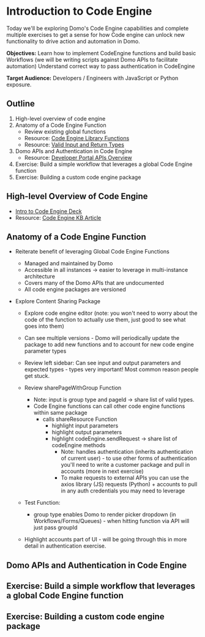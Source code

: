 # Introduction to Code Engine

Today we'll be exploring Domo's Code Engine capabilities and complete multiple exercises to get a sense for how Code engine can unlock new functionality to drive action and automation in Domo.

**Objectives:**
Learn how to implement CodeEngine functions and build basic Workflows (we will be writing scripts against Domo APIs to facilitate automation)
Understand correct way to pass authentication in CodeEngine
 
**Target Audience:**
Developers / Engineers with JavaScript or Python exposure.


## Outline

1. High-level overview of code engine
2. Anatomy of a Code Engine Function
   - Review existing global functions
   - Resource: [Code Engine Library Functions](https://domo-support.domo.com/s/article/000005173?language=en_US#code_engine_library)
   - Resource: [Valid Input and Return Types](https://domo-support.domo.com/s/article/000005173?language=en_US#input_variables)
3. Domo APIs and Authentication in Code Engine
   - Resource: [Developer Portal APIs Overview](https://developer.domo.com/portal/8ba9aedad3679-ap-is)
4. Exercise: Build a simple workflow that leverages a global Code Engine function
5. Exercise: Building a custom code engine package


## High-level Overview of Code Engine

   - [Intro to Code Engine Deck](https://domosoftware-my.sharepoint.com/:p:/g/personal/noah_finberg_domo_com/EVcupDM2TeZPsRes4c5jESUBMF27i-TK0mL5RP5b_zLP8A?e=uJLLNO)
   - Resource: [Code Engine KB Article](https://domo-support.domo.com/s/article/000005173?language=en_US)


## Anatomy of a Code Engine Function

- Reiterate benefit of leveraging Global Code Engine Functions
  - Managed and maintained by Domo
  - Accessible in all instances → easier to leverage in multi-instance architecture
  - Covers many of the Domo APIs that are undocumented
  - All code engine packages are versioned


- Explore Content Sharing Package
  - Explore code engine editor (note: you won't need to worry about the code of the function to actually use them, just good to see what goes into them)
  - Can see multiple versions - Domo will periodically update the package to add new  functions and to account for new code engine parameter types
  - Review left sidebar: Can see input and output parameters and expected types - types very important! Most common reason people get stuck.
  - Review sharePageWithGroup Function
    - Note: input is group type and pageId → share list of valid types.
    - Code Engine functions can call other code engine functions within same package
        - calls shareResource Function
            - highlight input parameters
            - highlight output parameters
            - highlight codeEngine.sendRequest → share list of codeEngine methods
              - Note: handles authentication (inherits authentication of current user) - to use other forms of authentication you'll need to write a customer package and pull in accounts (more in next exercise)
              - To make requests to external APIs you can use the axios library (JS) requests (Python) + accounts to pull in any auth credentials you may need to leverage

  - Test Function:
    - group type enables Domo to render picker dropdown (in Workflows/Forms/Queues) - when hitting function via API will just pass groupId

  - Highlight accounts part of UI - will be going through this in more detail in authentication exercise.



## Domo APIs and Authentication in Code Engine



## Exercise: Build a simple workflow that leverages a global Code Engine function



## Exercise: Building a custom code engine package